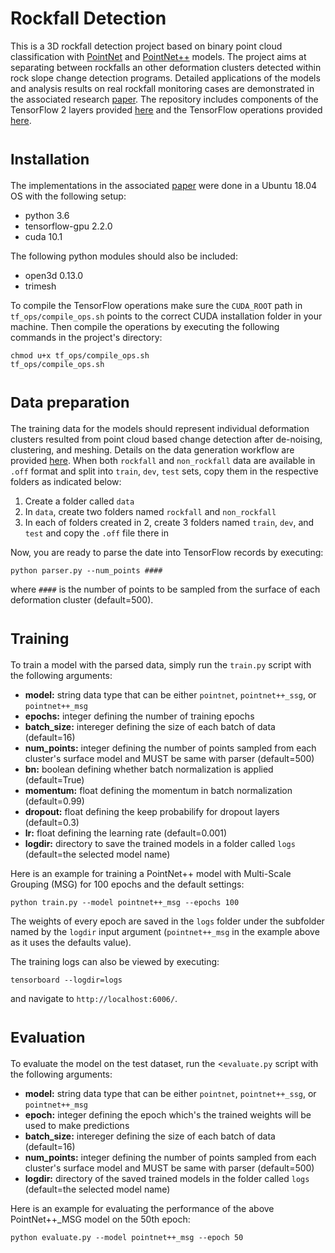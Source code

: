 # Rockfall Detection
This is a 3D rockfall detection project based on binary point cloud classification with [PointNet](https://arxiv.org/abs/1612.00593) and [PointNet++](https://arxiv.org/abs/1612.00593) models. The project aims at separating between rockfalls an other deformation clusters detected within rock slope change detection programs. Detailed applications of the models and analysis results on real rockfall monitoring cases are demonstrated in the associated research [paper](https://www.sciencedirect.com/science/article/pii/S0013795222003210).
The repository includes components of the TensorFlow 2 layers provided [here](https://github.com/dgriffiths3/pointnet2-tensorflow2) and the TensorFlow operations provided [here](https://github.com/charlesq34/pointnet2/tree/master/tf_ops).

# <sub>Installation
The implementations in the associated [paper](https://www.sciencedirect.com/science/article/pii/S0013795222003210) were done in a Ubuntu 18.04 OS with the following setup:
  - python 3.6
  - tensorflow-gpu 2.2.0
  - cuda 10.1

The following python modules should also be included:
  - open3d 0.13.0
  - trimesh

To compile the TensorFlow operations make sure the <code>CUDA_ROOT</code> path in <code>tf_ops/compile_ops.sh</code> points to the correct CUDA installation folder in your machine. Then compile the operations by executing the following commands in the project's directory:

<pre><code>chmod u+x tf_ops/compile_ops.sh
tf_ops/compile_ops.sh
</code></pre>

# <sub>Data preparation
The training data for the models should represent individual deformation clusters resulted from point cloud based change detection after de-noising, clustering, and meshing. Details on the data generation workflow are provided [here](https://www.mdpi.com/2220-9964/10/3/157). When both <code>rockfall</code>  and <code>non_rockfall</code> data are available in <code>.off</code> format and split into <code>train</code>, <code>dev</code>, <code>test</code> sets, copy them in the respective folders as indicated below:
  1) Create a folder called <code>data</code>
  2) In <code>data</code>, create two folders named <code>rockfall</code> and <code>non_rockfall</code>
  3) In each of folders created in 2, create 3 folders named <code>train</code>, <code>dev</code>, and <code>test</code> and copy the <code>.off</code>       file there in

Now, you are ready to parse the date into TensorFlow records by executing:
<pre><code>python parser.py --num_points ####
</code></pre>
where <code>####</code> is the number of points to be sampled from the surface of each deformation cluster (default=500).

# <sub>Training
To train a model with the parsed data, simply run the <code>train.py</code> script with the following arguments:
  - **model:** string data type that can be either <code>pointnet</code>, <code>pointnet++_ssg</code>, or <code>pointnet++_msg</code>
  - **epochs:** integer defining the number of training epochs
  - **batch_size:** intereger defining the size of each batch of data (default=16)
  - **num_points:** integer defining the number of points sampled from each cluster's surface model and MUST be same with parser (default=500)
  - **bn:** boolean defining whether batch normalization is applied (default=True)
  - **momentum:** float defining the momentum in batch normalization (default=0.99)
  - **dropout:** float defining the keep probabilify for dropout layers (default=0.3)
  - **lr:** float defining the learning rate (default=0.001)
  - **logdir:** directory to save the trained models in a folder called <code>logs</code> (default=the selected model name)

Here is an example for training a PointNet++ model with Multi-Scale Grouping (MSG) for 100 epochs and the default settings:
  <pre><code>python train.py --model pointnet++_msg --epochs 100</code></pre>

The weights of every epoch are saved in the <code>logs</code> folder under the subfolder named by the <code>logdir</code> input argument (<code>pointnet++_msg</code> in the example above as it uses the defaults value).
  
The training logs can also be viewed by executing:
<pre><code>tensorboard --logdir=logs</code></pre>
and navigate to <code>http://localhost:6006/</code>.

# <sub>Evaluation
To evaluate the model on the test dataset, run the <<code>evaluate.py</code> script with the following arguments:
  - **model:** string data type that can be either <code>pointnet</code>, <code>pointnet++_ssg</code>, or <code>pointnet++_msg</code>
  - **epoch:** integer defining the epoch which's the trained weights will be used to make predictions
  - **batch_size:** intereger defining the size of each batch of data (default=16)
  - **num_points:** integer defining the number of points sampled from each cluster's surface model and MUST be same with parser (default=500)
  - **logdir:** directory of the saved trained models in the folder called <code>logs</code> (default=the selected model name)
  
Here is an example for evaluating the performance of the above PointNet++_MSG model on the 50th epoch:
  <pre><code>python evaluate.py --model pointnet++_msg --epoch 50</code></pre>

